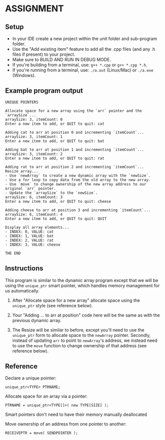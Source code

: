 # ASSIGNMENT

## Setup
- In your IDE create a new project within the unit folder and sub-program folder.
- Use the "Add existing item" feature to add all the .cpp files (and any .h files if present) to your project.
- Make sure to BUILD AND RUN IN DEBUG MODE.
- If you're building from a terminal, use: `g++ *.cpp` or `g++ *.cpp *.h`.
- If you're running from a terminal, use: `./a.out` (Linux/Mac) or `./a.exe` (Windows).


## Example program output
```
UNIQUE POINTERS

Allocate space for a new array using the `arr` pointer and the `arraySize`...
arraySize: 3, itemCount: 0
Enter a new item to add, or QUIT to quit: cat

Adding cat to arr at position 0 and incrementing `itemCount`...
arraySize: 3, itemCount: 1
Enter a new item to add, or QUIT to quit: bat

Adding bat to arr at position 1 and incrementing `itemCount`...
arraySize: 3, itemCount: 2
Enter a new item to add, or QUIT to quit: rat

Adding rat to arr at position 2 and incrementing `itemCount`...
Resize array...
- Use `newArray` to create a new dynamic array with the `newSize`.
- Use a for loop to copy data from the old array to the new array.
- Use `move` to change ownership of the new array address to our original `arr` pointer.
- Update the `arraySize` to the `newSize`.
arraySize: 6, itemCount: 3
Enter a new item to add, or QUIT to quit: cheese

Adding cheese to arr at position 3 and incrementing `itemCount`...
arraySize: 6, itemCount: 4
Enter a new item to add, or QUIT to quit: QUIT

Display all array elements...
- INDEX: 0, VALUE: cat
- INDEX: 1, VALUE: bat
- INDEX: 2, VALUE: rat
- INDEX: 3, VALUE: cheese

THE END
```


## Instructions

This program is similar to the dynamic array program except that we will be using the `unique_ptr` smart pointer, which handles memory management for us automatically.

1. After "Allocate space for a new array" allocate space using the `unique_ptr` style (see reference below).

2. Your "Adding ... to arr at position" code here will be the same as with the previous dynamic array.

3. The Resize will be similar to before, except you'll need to use the `unique_ptr` form to allocate space to the `newArray` pointer. Secondly, instead of updating `arr` to point to `newArray`'s address, we instead need to use the `move` function to change ownership of that address (see reference below).


## Reference
Declare a unique pointer:
```
unique_ptr<TYPE> PTRNAME;
```

Allocate space for an array via a pointer:
```
PTRNAME = unique_ptr<TYPE[]>( new TYPE[SIZE] );
```

Smart pointers don't need to have their memory manually deallocated

Move ownership of an address from one pointer to another:
```
RECEIVEPTR = move( SENDPOINTER );
```
